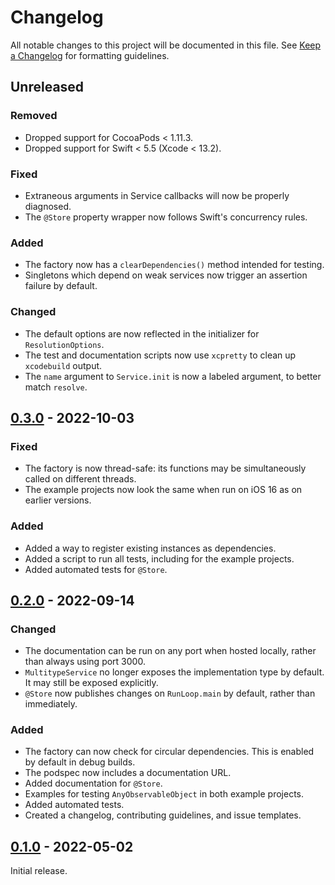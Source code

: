 # Changelog

All notable changes to this project will be documented in this file. See [Keep a Changelog] for
formatting guidelines.

## Unreleased

### Removed

- Dropped support for CocoaPods &lt; 1.11.3.
- Dropped support for Swift &lt; 5.5 (Xcode &lt; 13.2).

### Fixed

- Extraneous arguments in Service callbacks will now be properly diagnosed.
- The `@Store` property wrapper now follows Swift's concurrency rules.

### Added

- The factory now has a `clearDependencies()` method intended for testing.
- Singletons which depend on weak services now trigger an assertion failure by default.

### Changed

- The default options are now reflected in the initializer for `ResolutionOptions`.
- The test and documentation scripts now use `xcpretty` to clean up `xcodebuild` output.
- The `name` argument to `Service.init` is now a labeled argument, to better match `resolve`.

## [0.3.0] - 2022-10-03

### Fixed

- The factory is now thread-safe: its functions may be simultaneously called on different threads.
- The example projects now look the same when run on iOS 16 as on earlier versions.

### Added

- Added a way to register existing instances as dependencies.
- Added a script to run all tests, including for the example projects.
- Added automated tests for `@Store`.

## [0.2.0] - 2022-09-14

### Changed

- The documentation can be run on any port when hosted locally, rather than always using port 3000.
- `MultitypeService` no longer exposes the implementation type by default. It may still be exposed
  explicitly.
- `@Store` now publishes changes on `RunLoop.main` by default, rather than immediately.

### Added

- The factory can now check for circular dependencies. This is enabled by default in debug builds.
- The podspec now includes a documentation URL.
- Added documentation for `@Store`.
- Examples for testing `AnyObservableObject` in both example projects.
- Added automated tests.
- Created a changelog, contributing guidelines, and issue templates.

## [0.1.0] - 2022-05-02

Initial release.

[Keep a Changelog]: https://keepachangelog.com/en
[0.1.0]: https://github.com/Tiny-Home-Consulting/Dependiject/tree/0.1.0
[0.2.0]: https://github.com/Tiny-Home-Consulting/Dependiject/tree/0.2.0
[0.3.0]: https://github.com/Tiny-Home-Consulting/Dependiject/tree/0.3.0
